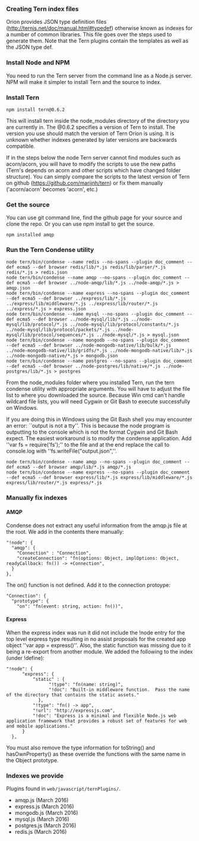 ### Creating Tern index files

Orion provides JSON type definition files (http://ternjs.net/doc/manual.html#typedef) otherwise known as indexes for a number of common libraries.
This file goes over the steps used to generate them.  Note that the Tern plugins contain the templates as well as the JSON type def.

### Install Node and NPM

You need to run the Tern server from the command line as a Node.js server.  NPM will make it simpler to install Tern and the source to index.

### Install Tern

	npm install tern@0.6.2

This will install tern inside the node_modules directory of the directory you are currently in.  The @0.6.2 specifies a version of Tern to install.
The version you use should match the version of Tern Orion is using.  It is unknown whether indexes generated by later versions are backwards compatible.

If in the steps below the node Tern server cannot find modules such as acorn/acorn, you will have to modify the scripts to use the new paths (Tern's depends on 
acorn and other scripts which have changed folder structure).  You can simply compare the scripts to the latest version of Tern on github (https://github.com/marijnh/tern)
or fix them manually ('acorn/acorn' becomes 'acorn', etc.)

### Get the source

You can use git command line, find the github page for your source and clone the repo.  Or you can use npm install to get the source.

	npm installed amqp


### Run the Tern Condense utility

	node tern/bin/condense --name redis --no-spans --plugin doc_comment --def ecma5 --def browser redis/lib/*.js redis/lib/parser/*.js redis/*.js > redis.json
	node tern/bin/condense --name amqp --no-spans --plugin doc_comment --def ecma5 --def browser ../node-amqp/lib/*.js ../node-amqp/*.js > amqp.json
	node tern/bin/condense --name express --no-spans --plugin doc_comment --def ecma5 --def browser ../express/lib/*.js ../express/lib/middleware/*.js ../express/lib/router/*.js ../express/*.js > express.json
	node tern/bin/condense --name mysql --no-spans --plugin doc_comment --def ecma5 --def browser ../node-mysql/lib/*.js ../node-mysql/lib/protocol/*.js ../node-mysql/lib/protocol/constants/*.js ../node-mysql/lib/protocol/packets/*.js ../node-mysql/lib/protocol/sequences/*.js ../node-mysql/*.js > mysql.json
	node tern/bin/condense --name mongodb --no-spans --plugin doc_comment --def ecma5 --def browser ../node-mongodb-native/lib/bulk/*.js ../node-mongodb-native/lib/gridfs/*.js ../node-mongodb-native/lib/*.js ../node-mongodb-native/*.js > mongodb.json
	node tern/bin/condense --name postgres --no-spans --plugin doc_comment --def ecma5 --def browser ../node-postgres/lib/native/*.js ../node-postgres/lib/*.js > postgres
	
From the node_modules folder where you installed Tern, run the tern condense utility with appropriate arguments.  You will have to adjust the file list to
where you downloaded the source.  Because Win cmd can't handle wildcard file lists, you will need Cygwin or Git Bash to execute successfully on Windows.	

If you are doing this in Windows using the Git Bash shell you may encounter an error: ``output is not a tty''.  This is because the node program is outputting to the console
which is not the format Cygwin and Git Bash expect. The easiest workaround is to modify the condense application.  Add ''var fs = require('fs');'' to the file and at the
end replace the call to console.log with ''fs.writeFile("output.json",''.

	node tern/bin/condense --name amqp --no-spans --plugin doc_comment --def ecma5 --def browser amqp/lib/*.js amqp/*.js
	node tern/bin/condense --name express --no-spans --plugin doc_comment --def ecma5 --def browser express/lib/*.js express/lib/middleware/*.js express/lib/router/*.js express/*.js


### Manually fix indexes

#### AMQP

Condense does not extract any useful information from the amqp.js file at the root.  We add in the contents there manually:

	"!node": {
	  "amqp": {
	    "Connection" : "Connection",
		"createConnection": "fn(options: Object, implOptions: Object, readyCallback: fn()) -> +Connection",
      }
    },

The on() function is not defined.  Add it to the connection protoype:

	"Connection": {
      "prototype": {
        "on": "fn(event: string, action: fn())",

#### Express

When the express index was run it did not include the !node entry for the top level express type resulting in no assist proposals for the created app object ''var app = express()''.
Also, the static function was missing due to it being a re-export from another module.  We added the following to the index (under !define):

	"!node": {
	      "express": {
	      	  "static" : {
		    		"!type": "fn(name: string)",
		    		"!doc": "Built-in middleware function.  Pass the name of the directory that contains the static assets."
		    	},
	          "!type": "fn() -> app",
	          "!url": "http://expressjs.com",
	          "!doc": "Express is a minimal and flexible Node.js web application framework that provides a robust set of features for web and mobile applications."
          }
      },
     
You must also remove the type information for toString() and hasOwnProperty() as these override the functions with the same name in the Object prototype.

### Indexes we provide

Plugins found in `web/javascript/ternPlugins/`.

* amqp.js (March 2016)
* express.js (March 2016)
* mongodb.js (March 2016)
* mysql.js (March 2016)
* postgres.js (March 2016)
* redis.js (March 2016)
